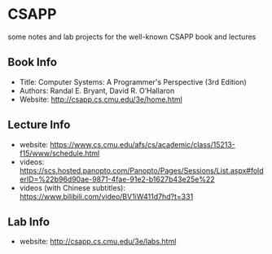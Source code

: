 # CSAPP

some notes and lab projects for the well-known CSAPP book and lectures

## Book Info

- Title: Computer Systems: A Programmer's Perspective (3rd Edition) 
- Authors: Randal E. Bryant, David R. O’Hallaron
- Website: http://csapp.cs.cmu.edu/3e/home.html

## Lecture Info

- website: https://www.cs.cmu.edu/afs/cs/academic/class/15213-f15/www/schedule.html
- videos: https://scs.hosted.panopto.com/Panopto/Pages/Sessions/List.aspx#folderID=%22b96d90ae-9871-4fae-91e2-b1627b43e25e%22
- videos (with Chinese subtitles): https://www.bilibili.com/video/BV1iW411d7hd?t=331

## Lab Info

- website: http://csapp.cs.cmu.edu/3e/labs.html
